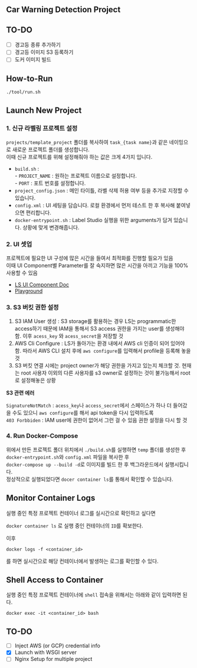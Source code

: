 ## Car Warning Detection Project  

## TO-DO  

- [ ] 경고등 종류 추가하기
- [ ] 경고등 이미지 S3 등록하기  
- [ ] 도커 이미지 빌드

## How-to-Run  

```
./tool/run.sh
```  

## Launch New Project  

### 1. 신규 라벨링 프로젝트 설정   
`projects/template_project` 폴더를 복사하여 `task_{task name}`과 같은 네이밍으로 새로운 프로젝트 폴더를 생성합니다.  
이때 신규 프로젝트를 위해 설정해줘야 하는 값은 크게 4가지 입니다.  

- `build.sh` :  
        - `PROJECT_NAME` : 원하는 프로젝트 이름으로 설정합니다.  
        - `PORT` : 포트 번호를 설정합니다.  
- `project_config.json` : 메인 타이틀, 라벨 삭제 허용 여부 등을 추가로 지정할 수 있습니다. 
- `config.xml` : UI 세팅을 담습니다. 로컬 환경에서 먼저 테스트 한 후 복사해 붙여넣으면 편리합니다.  
- `docker-entrypoint.sh` : Label Studio 실행을 위한 arguments가 담겨 있습니다. 상황에 맞게 변경해줍니다. 


### 2. UI 셋업  

프로젝트에 필요한 UI 구성에 많은 시간을 들여서 최적화를 진행할 필요가 있음  
이때 UI Component별 Parameter를 잘 숙지하면 많은 시간을 아끼고 기능을 100% 사용할 수 있음  

- [LS UI Component Doc](https://labelstud.io/tags/image.html)  
- [Playground](https://labelstud.io/playground/)   


### 3. S3 버킷 권한 설정  

1. S3 IAM User 생성 : S3 storage를 활용하는 경우 LS는 programmatic한 access하기 때문에 IAM을 통해서 S3 access 권한을 가지는 user를 생성해야 함. 이후 `acess_key` 와 `acess_secret`을 저장할 것
2. AWS Cli Configure : LS가 돌아가는 환경 내에서 AWS cli 인증이 되어 있어야 함. 따라서 AWS CLI 설치 후에 `aws configure`를 입력해서 profile을 등록해 놓을 것  
3. S3 버킷 연결 시에는 project owner가 해당 권한을 가지고 있는지 체크할 것. 현재는 root 사용자 이외의 다른 사용자를 s3 owner로 설정하는 것이 불가능해서 root로 설정해놓은 상황  

**S3 관련 에러**  

`SignatureNotMatch` : `acess_key`나 `access_secret`에서 스페이스가 하나 더 들어갔을 수도 있으니 `aws configure`를 해서 api token을 다시 입력하도록  
`403 Forbbiden` : IAM user에 권한이 없어서 그런 걸 수 있음 권한 설정을 다시 할 것  


### 4. Run Docker-Compose  

위에서 만든 프로젝트 폴더 위치에서 `./build.sh`를 실행하면 
`temp` 폴더를 생성한 후 `docker-entrypoint.sh`와 `config.xml` 파일을 복사한 후  
`docker-compose up --build -d`로 이미지를 빌드 한 후 백그라운드에서 실행시킵니다.  
정상적으로 실행되었다면 `docer container ls`를 통해서 확인할 수 있습니다. 


## Monitor Container Logs  

실행 중인 특정 프로젝트 컨테이너 로그를 실시간으로 확인하고 싶다면 

`docker container ls` 로 실행 중인 컨테이너의 `ID`를 확보한다.  

이후 

```
docker logs -f <container_id>
```
를 하면 실시간으로 해당 컨테이너에서 발생하는 로그를 확인할 수 있다. 


## Shell Access to Container  

실행 중인 특정 프로젝트 컨테이너에 `shell` 접속을 위해서는 아래와 같이 입력하면 된다. 

```
docker exec -it <container_id> bash
```



## TO-DO  

- [ ] Inject AWS (or GCP) credential info  
- [x] Launch with WSGI server 
- [ ] Nginx Setup for multiple project
